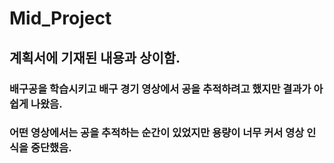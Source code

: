 # Mid_Project

## 계획서에 기재된 내용과 상이함.
### 배구공을 학습시키고 배구 경기 영상에서 공을 추적하려고 했지만 결과가 아쉽게 나왔음.
### 어떤 영상에서는 공을 추적하는 순간이 있었지만 용량이 너무 커서 영상 인식을 중단했음.
